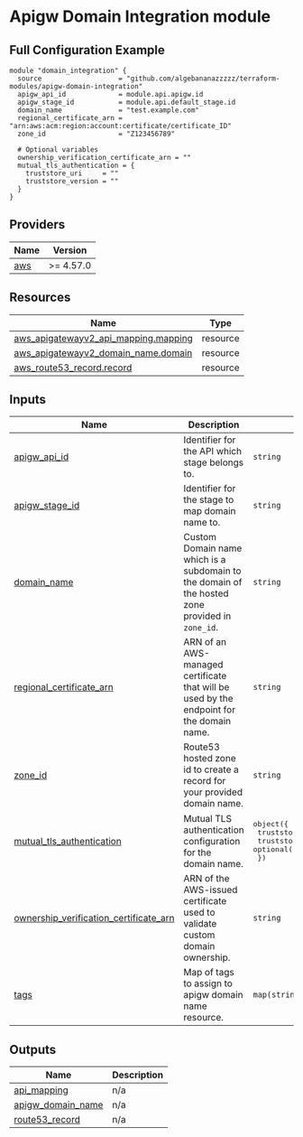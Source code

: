 # Apigw Domain Integration module

## Full Configuration Example
```hcl
module "domain_integration" {
  source                   = "github.com/algebananazzzzz/terraform-modules/apigw-domain-integration"
  apigw_api_id             = module.api.apigw.id
  apigw_stage_id           = module.api.default_stage.id
  domain_name              = "test.example.com"
  regional_certificate_arn = "arn:aws:acm:region:account:certificate/certificate_ID"
  zone_id                  = "Z123456789"

  # Optional variables
  ownership_verification_certificate_arn = ""
  mutual_tls_authentication = {
    truststore_uri     = ""
    truststore_version = ""
  }
}
```

<!-- BEGIN_TF_DOCS -->
## Providers

| Name | Version |
|------|---------|
| <a name="provider_aws"></a> [aws](#provider\_aws) | >= 4.57.0 |

## Resources

| Name | Type |
|------|------|
| [aws_apigatewayv2_api_mapping.mapping](https://registry.terraform.io/providers/hashicorp/aws/latest/docs/resources/apigatewayv2_api_mapping) | resource |
| [aws_apigatewayv2_domain_name.domain](https://registry.terraform.io/providers/hashicorp/aws/latest/docs/resources/apigatewayv2_domain_name) | resource |
| [aws_route53_record.record](https://registry.terraform.io/providers/hashicorp/aws/latest/docs/resources/route53_record) | resource |

## Inputs

| Name | Description | Type | Default | Required |
|------|-------------|------|---------|:--------:|
| <a name="input_apigw_api_id"></a> [apigw\_api\_id](#input\_apigw\_api\_id) | Identifier for the API which stage belongs to. | `string` | n/a | yes |
| <a name="input_apigw_stage_id"></a> [apigw\_stage\_id](#input\_apigw\_stage\_id) | Identifier for the stage to map domain name to. | `string` | n/a | yes |
| <a name="input_domain_name"></a> [domain\_name](#input\_domain\_name) | Custom Domain name which is a subdomain to the domain of the hosted zone provided in `zone_id`. | `string` | n/a | yes |
| <a name="input_regional_certificate_arn"></a> [regional\_certificate\_arn](#input\_regional\_certificate\_arn) | ARN of an AWS-managed certificate that will be used by the endpoint for the domain name. | `string` | n/a | yes |
| <a name="input_zone_id"></a> [zone\_id](#input\_zone\_id) | Route53 hosted zone id to create a record for your provided domain name. | `string` | n/a | yes |
| <a name="input_mutual_tls_authentication"></a> [mutual\_tls\_authentication](#input\_mutual\_tls\_authentication) | Mutual TLS authentication configuration for the domain name. | <pre>object({<br>    truststore_uri     = string<br>    truststore_version = optional(string)<br>  })</pre> | `null` | no |
| <a name="input_ownership_verification_certificate_arn"></a> [ownership\_verification\_certificate\_arn](#input\_ownership\_verification\_certificate\_arn) | ARN of the AWS-issued certificate used to validate custom domain ownership. | `string` | `null` | no |
| <a name="input_tags"></a> [tags](#input\_tags) | Map of tags to assign to apigw domain name resource. | `map(string)` | `null` | no |

## Outputs

| Name | Description |
|------|-------------|
| <a name="output_api_mapping"></a> [api\_mapping](#output\_api\_mapping) | n/a |
| <a name="output_apigw_domain_name"></a> [apigw\_domain\_name](#output\_apigw\_domain\_name) | n/a |
| <a name="output_route53_record"></a> [route53\_record](#output\_route53\_record) | n/a |
<!-- END_TF_DOCS -->